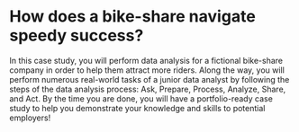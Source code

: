 # How does a bike-share navigate speedy success?
In this case study, you will perform data analysis for a fictional bike-share company in order to help them attract more riders. Along the way, you will perform numerous real-world tasks of a junior data analyst by following the steps of the data analysis process: Ask, Prepare, Process, Analyze, Share, and Act. By the time you are done, you will have a portfolio-ready case study to help you demonstrate your knowledge and skills to potential employers!
